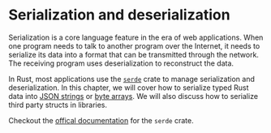 # Serialization and deserialization

Serialization is a core language feature in the era of web applications. When one program needs to talk to another program
over the Internet, it needs to serialize its data into a format that can be transmitted through the network. The receiving
program uses deserialization to reconstruct the data.

In Rust, most applications use the [`serde`](https://crates.io/crates/serde) crate to manage serialization and deserialization. In this chapter, we will cover how to serialize typed Rust data into [JSON strings](serde/json.md) 
or [byte arrays](serde/binary.md). We will also discuss how to serialize third party structs in libraries.

Checkout the [offical documentation](https://serde.rs/) for the `serde` crate.
